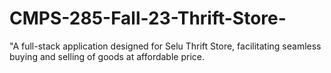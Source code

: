 # CMPS-285-Fall-23-Thrift-Store-
"A full-stack application designed for Selu Thrift Store, facilitating seamless buying and selling of goods at affordable price.
